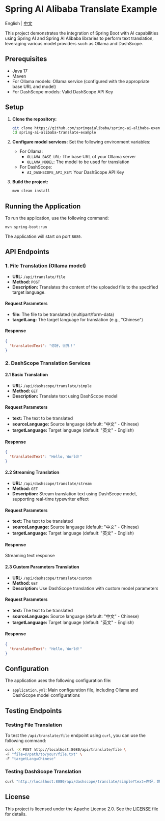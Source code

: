 # Spring AI Alibaba Translate Example

English | [中文](./README.md)

This project demonstrates the integration of Spring Boot with AI capabilities using Spring AI and Spring AI Alibaba libraries to perform text translation, leveraging various model providers such as Ollama and DashScope.

## Prerequisites

- Java 17
- Maven
- For Ollama models: Ollama service (configured with the appropriate base URL and model)
- For DashScope models: Valid DashScope API Key

## Setup

1. **Clone the repository:**
   ```sh
   git clone https://github.com/springaialibaba/spring-ai-alibaba-examples.git
   cd spring-ai-alibaba-translate-example
   ```

2. **Configure model services:**
   Set the following environment variables:
   - For Ollama:
     - `OLLAMA_BASE_URL`: The base URL of your Ollama server
     - `OLLAMA_MODEL`: The model to be used for translation
   - For DashScope:
     - `AI_DASHSCOPE_API_KEY`: Your DashScope API Key

3. **Build the project:**
   ```sh
   mvn clean install
   ```

## Running the Application

To run the application, use the following command:
```sh
mvn spring-boot:run
```

The application will start on port `8080`.

## API Endpoints

### 1. File Translation (Ollama model)

- **URL:** `/api/translate/file`
- **Method:** `POST`
- **Description:** Translates the content of the uploaded file to the specified target language.

#### Request Parameters
- **file:** The file to be translated (multipart/form-data)
- **targetLang:** The target language for translation (e.g., "Chinese")

#### Response
```json
{
  "translatedText": "你好，世界！"
}
```

### 2. DashScope Translation Services

#### 2.1 Basic Translation

- **URL:** `/api/dashscope/translate/simple`
- **Method:** `GET`
- **Description:** Translate text using DashScope model

#### Request Parameters
- **text:** The text to be translated
- **sourceLanguage:** Source language (default: "中文" - Chinese)
- **targetLanguage:** Target language (default: "英文" - English)

#### Response
```json
{
  "translatedText": "Hello, World!"
}
```

#### 2.2 Streaming Translation

- **URL:** `/api/dashscope/translate/stream`
- **Method:** `GET`
- **Description:** Stream translation text using DashScope model, supporting real-time typewriter effect

#### Request Parameters
- **text:** The text to be translated
- **sourceLanguage:** Source language (default: "中文" - Chinese)
- **targetLanguage:** Target language (default: "英文" - English)

#### Response
Streaming text response

#### 2.3 Custom Parameters Translation

- **URL:** `/api/dashscope/translate/custom`
- **Method:** `GET`
- **Description:** Use DashScope translation with custom model parameters

#### Request Parameters
- **text:** The text to be translated
- **sourceLanguage:** Source language (default: "中文" - Chinese)
- **targetLanguage:** Target language (default: "英文" - English)

#### Response
```json
{
  "translatedText": "Hello, World!"
}
```

## Configuration

The application uses the following configuration file:

- `application.yml`: Main configuration file, including Ollama and DashScope model configurations

## Testing Endpoints

### Testing File Translation

To test the `/api/translate/file` endpoint using `curl`, you can use the following command:

```sh
curl -X POST http://localhost:8080/api/translate/file \
-F "file=@/path/to/your/file.txt" \
-F "targetLang=Chinese"
```

### Testing DashScope Translation

```sh
curl "http://localhost:8080/api/dashscope/translate/simple?text=你好，世界！&sourceLanguage=中文&targetLanguage=英文"
```

## License

This project is licensed under the Apache License 2.0. See the [LICENSE](../LICENSE) file for details. 